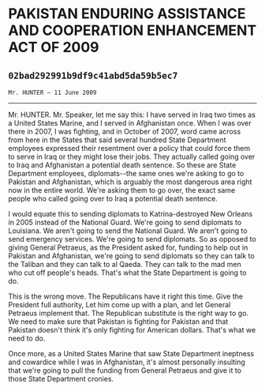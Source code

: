 # PAKISTAN ENDURING ASSISTANCE AND COOPERATION ENHANCEMENT ACT OF 2009
## `02bad292991b9df9c41abd5da59b5ec7`
`Mr. HUNTER — 11 June 2009`

---


Mr. HUNTER. Mr. Speaker, let me say this: I have served in Iraq two 
times as a United States Marine, and I served in Afghanistan once. When 
I was over there in 2007, I was fighting, and in October of 2007, word 
came across from here in the States that said several hundred State 
Department employees expressed their resentment over a policy that 
could force them to serve in Iraq or they might lose their jobs. They 
actually called going over to Iraq and Afghanistan a potential death 
sentence. So these are State Department employees, diplomats--the same 
ones we're asking to go to Pakistan and Afghanistan, which is arguably 
the most dangerous area right now in the entire world. We're asking 
them to go over, the exact same people who called going over to Iraq a 
potential death sentence.

I would equate this to sending diplomats to Katrina-destroyed New 
Orleans in 2005 instead of the National Guard. We're going to send 
diplomats to Louisiana. We aren't going to send the National Guard. We 
aren't going to send emergency services. We're going to send diplomats. 
So as opposed to giving General Petraeus, as the President asked for, 
funding to help out in Pakistan and Afghanistan, we're going to send 
diplomats so they can talk to the Taliban and they can talk to al 
Qaeda. They can talk to the mad men who cut off people's heads. That's 
what the State Department is going to do.

This is the wrong move. The Republicans have it right this time. Give 
the President full authority, Let him come up with a plan, and let 
General Petraeus implement that. The Republican substitute is the right 
way to go. We need to make sure that Pakistan is fighting for Pakistan 
and that Pakistan doesn't think it's only fighting for American 
dollars. That's what we need to do.

Once more, as a United States Marine that saw State Department 
ineptness and cowardice while I was in Afghanistan, it's almost 
personally insulting that we're going to pull the funding from General 
Petraeus and give it to those State Department cronies.